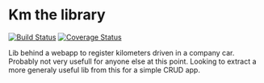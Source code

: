 # Km the library

[![Build Status](https://travis-ci.org/FreekKalter/km.svg?branch=master)](https://travis-ci.org/FreekKalter/km)
[![Coverage Status](https://img.shields.io/coveralls/FreekKalter/km.svg)](https://coveralls.io/r/FreekKalter/km?branch=master)

Lib behind a webapp to register kilometers driven in a company car.
Probably not very usefull for anyone else at this point.
Looking to extract a more generaly useful lib from this for a simple CRUD app.
